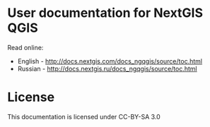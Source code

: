 # User documentation for NextGIS QGIS

Read online:
* English - http://docs.nextgis.com/docs_ngqgis/source/toc.html
* Russian - http://docs.nextgis.ru/docs_ngqgis/source/toc.html

# License
 
This documentation is licensed under CC-BY-SA 3.0

